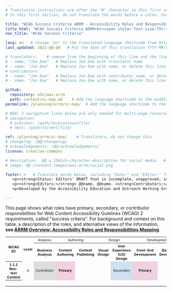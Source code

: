 ```yaml
---
# Translation instructions are after the "#" character in this first section. They are comments that do not show up in the web page. You do not need to translate the instructions after #.
# In this first section, do not translate the words before a colon. For example, do not translate "title:". Do translate the text after "title:".

title: "WCAG Success Criteria ARRM - Accessibility Roles and Responsibilities Mapping"
title_html: "WCAG Success Criteria ARRM<br><span style='font-size:75%'>Accessibility Roles and Responsibilities Mapping</span>"
nav_title: "WCAG Success Criteria"

lang: en   # Change "en" to the translated-language shortcode from https://www.iana.org/assignments/language-subtag-registry/language-subtag-registry
last_updated: 2021-@@-@@   # Put the date of this translation YYYY-MM-DD (with month in the middle)

# translators:    # remove from the beginning of this line and the lines below: "# " (the hash sign and the space)
# - name: "Jan Doe"   # Replace Jan Doe with translator name
# - name: "Jan Doe"   # Replace Jan Doe with name, or delete this line if not multiple translators
# contributors:
# - name: "Jan Doe"   # Replace Jan Doe with contributor name, or delete this line if none
# - name: "Jan Doe"   # Replace Jan Doe with name, or delete this line if not multiple contributors

github:
  repository: w3c/wai-arrm
  path: content/sc-map.md    # Add the language shortcode to the middle of the filename, for example: content/index.fr.md
permalink: /planning/arrm/sc-map/  # Add the language shortcode to the end, with no slash at end, for example: /planning/arrm/fr

# NEW: 3 navigation lines below are only needed for multi-page resources where you have previous and next at the bottom. If so, un-comment them; otherwise delete these lines.
# navigation:
  # previous: /path/to/previous/file/
  # next: /path/to/next/file/

ref: /planning/arrm/sc-map/    # Translators, do not change this
# changelog: /@@/changelog/
# acknowledgements: /@@/acknowledgements/
license: creative-commons

# description:  @@ a 150ish-character-description for social media   # translate the description
# image: @@ /content-images/wai-arrm/social.png

footer: >   # Translate words below, including "Date:" and "Editor:" Translate the Working Group name. Leave the Working Group acronym in English. Do *not* change the dates in the footer below.
   <p><strong>Status: Editors' DRAFT that is incomplete, unapproved, in progress </strong><strong>Date:</strong> Updated @@ Month 2021. First published Month 20@@. <!-- CHANGELOG. --></p>
   <p><strong>Editors:</strong> @@name, @@name. <strong>Contributors:</strong> @@name, @@name, and <a href=”https://www.w3.org/groups/wg/@@wg/participants”>participants of the @@WG</a>.<!-- ACKNOWLEDGEMENTS lists additional contributors. --></p>
   <p>Developed by the Accessibility Education and Outreach Working Group (<a href="http://www.w3.org/WAI/EO/">EOWG</a>).</p>

---
```


This page shows what roles have primary, secondary, or contributor responsbilities for Web Content Accessibility Guielines (WCAG) 2 requirements, called "success criteria". For background and context on this table, a description of the roles, and alternative views of the information, **see [ARRM Overview: Accessibility Roles and Responsibilities Mapping](/planning/arrm/)**.

<table style="text-align:center; font-size:75%; width:100%" class="dense">
  <tr>
    <th rowspan="2">WCAG SC</th>
    <th rowspan="2">Level</th>
    <th style="font-weight: normal">Analysis</th>
    <th colspan="2" style="font-weight: normal">Authoring</th>
    <th colspan="2" style="font-weight: normal">Design</th>
    <th colspan="2" style="font-weight: normal">Development</th>
    <th colspan="3" style="font-weight: normal">Testing</th>
    <th style="font-weight: normal">Admin</th>
  </tr>
  <tr>
    <th>Business Analysis</th>
    <th>Content Authoring</th>
    <th>Content Publishing</th>
    <th>Visual Design</th>
    <th>User Experience (UX) Design</th>
    <th>Front-End Development</th>
    <th>Back-End Development</th>
    <th>QA Testing Roles (overall)</th>
    <th>Automated QA Testing</th>
    <th>Manual QA Testing</th>
    <th>Owner, Manager</th>
  </tr>
  <tr>
    <th>1.1.1 Non-text Content</th>
    <td>A</td>
    <td style="background:#ddd">Contributor</td>
    <td style="background:#f1d0e1;font-weight:bold">Primary</td>
    <td>&nbsp;</td>
    <td>&nbsp;</td>
    <td style="background:#d0e1f1">Secondary</td>
    <td style="background:#f1d0e1;font-weight:bold">Primary</td>
    <td>&nbsp;</td>
    <td>&nbsp;</td>
    <td>&nbsp;</td>
    <td>&nbsp;</td>
    <td>&nbsp;</td>
  </tr>
  <tr>
    <th>&nbsp;</th>
    <td>&nbsp;</td>
    <td>&nbsp;</td>
    <td>&nbsp;</td>
    <td>&nbsp;</td>
    <td>&nbsp;</td>
    <td>&nbsp;</td>
    <td>&nbsp;</td>
    <td>&nbsp;</td>
    <td>&nbsp;</td>
    <td>&nbsp;</td>
    <td>&nbsp;</td>
    <td>&nbsp;</td>
  </tr>
</table>
